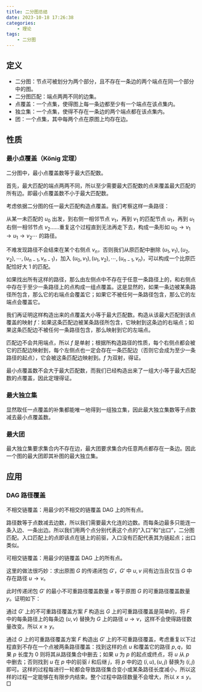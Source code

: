 ```yaml
---
title: 二分图总结
date: 2023-10-18 17:26:38
categories:
    - 理论
tags:
    - 二分图
---
```


## 定义

- 二分图：节点可被划分为两个部分，且不存在一条边的两个端点在同一个部分中的图。
- 二分图匹配：端点两两不同的边集。
- 点覆盖：一个点集，使得图上每一条边都至少有一个端点在该点集内。
- 独立集：一个点集，使得不存在一条边的两个端点都在该点集内。
- 团：一个点集，其中每两个点在原图上均存在边。

## 性质

### 最小点覆盖（König 定理）

二分图中，最小点覆盖数等于最大匹配数。

首先，最大匹配的端点两两不同，所以至少需要最大匹配数的点来覆盖最大匹配的所有边。即最小点覆盖数不小于最大匹配数。

考虑依据二分图的任一最大匹配构造点覆盖。我们考察这样一条路径：

从某一未匹配的 $u_0$ 出发，到右侧一相邻节点 $v_1$，再到 $v_1$ 的匹配节点 $u_1$，再到 $u_1$ 右侧一相邻节点 $v_2$……重复这个过程直到无法再走下去，构成一条形如 $u_0\to v_1\to u_1\to v_2\cdots$ 的路径。

不难发现路径不会结束在某个右侧点 $v_n$，否则我们从原匹配中删除 $(u_1,v_1),(u_2,v_2),\cdots,(u_{n-1},v_{n-1})$，加入 $(u_0,v_1),(u_1,v_2),\cdots,(u_{n-1},v_n)$，可以构成一个比原匹配恰好大 $1$ 的匹配。

如果找出所有这样的路径，那么由左侧点中不存在于任意一条路径上的，和右侧点中存在于至少一条路径上的点构成一组点覆盖。这是显然的，如果一条边被某条路径所包含，那么它的右端点会覆盖它；如果它不被任何一条路径包含，那么它的左端点会覆盖它。

我们再证明这样构造出来的点覆盖大小等于最大匹配数。构造从该最大匹配到该点覆盖的映射 $f$：如果这条匹配边被某条路径所包含，它映射到这条边的右端点；如果这条匹配边不被任何一条路径包含，那么映射到它的左端点。

匹配边不会共用端点，所以 $f$ 是单射；根据所构造路径的性质，每个右侧点都会被它的匹配边映射到，每个左侧点也一定会存在一条匹配边（否则它会成为至少一条路径的起点），它会被这条匹配边映射到。$f$ 为双射，得证。

最小点覆盖数不会大于最大匹配数，而我们已经构造出来了一组大小等于最大匹配数的点覆盖，因此定理得证。

### 最大独立集

显然取任一点覆盖的补集都能唯一地得到一组独立集，因此最大独立集数等于点数减去最小点覆盖数。

### 最大团

最大独立集要求集合内不存在边，最大团要求集合内任意两点都存在一条边。因此一个图的最大团即其补图的最大独立集。

## 应用

### DAG 路径覆盖

不相交链覆盖：用最少的不相交的链覆盖 DAG 上的所有点。

路径数等于点数减去边数，所以我们需要最大化连的边数。而每条边最多只能连一条入边、一条出边。所以我们用两个点分别代表这个点的“入口”和“出口”，二分图匹配。入口匹配上的点即该点在链上的前驱，入口没有匹配代表其为链起点；出口类似。

可相交链覆盖：用最少的链覆盖 DAG 上的所有点。

这里的做法很巧妙：求出原图 $G$ 的传递闭包 $G'$，$G'$ 中 $u,v$ 间有边当且仅当 $G$ 中存在路径 $u\to v$。

此时传递闭包 $G'$ 的最小不可重路径覆盖数量 $x$ 等于原图 $G$ 的可重路径覆盖数量 $y$。证明如下：

通过 $G'$ 上的不可重路径覆盖方案 $F$ 构造出 $G$ 上的可重路径覆盖是简单的，将 $F$ 中的每条路径上的每条边 $(u,v)$ 替换为 $G$ 上的路径 $u\to v$，这样不会使得路径数量改变。所以 $x\ge y$。

通过 $G$ 上的可重路径覆盖方案 $F$ 构造出 $G'$ 上的不可重路径覆盖，考虑重复以下过程直到不存在一个点被两条路径覆盖：找到这样的点 $u$ 和覆盖它的路径 $p,q$，如果 $p$ 长度为 $0$ 则将其从路径集合中删去；如果 $u$ 为 $p$ 的起点或终点，将 $u$ 从 $p$ 中删去；否则找到 $u$ 在 $p$ 中的前驱 $i$ 和后继 $j$，将 $p$ 中的边 $(i,u),(u,j)$ 替换为 $(i,j)$ 即可。这样的过程每进行一轮都会导致路径集合变小或某条路径长度减小，所以这样的过程一定能够在有限步内结束。整个过程中路径数量不会增大，所以 $x\le y$。$\Box$